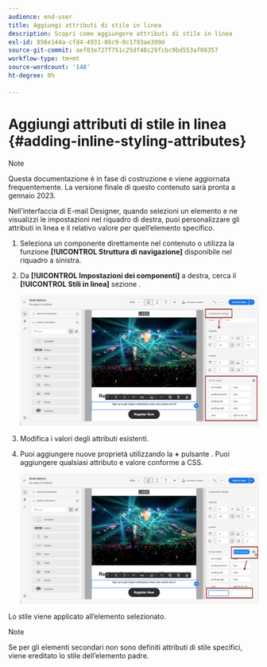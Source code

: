 ```yaml
---
audience: end-user
title: Aggiungi attributi di stile in linea
description: Scopri come aggiungere attributi di stile in linea
exl-id: 856e144a-cfd4-4931-86c9-0c1793ae399d
source-git-commit: aef03e727f751c25df48c29fcbc9bd553af08357
workflow-type: tm+mt
source-wordcount: '148'
ht-degree: 0%

---
```


# Aggiungi attributi di stile in linea {#adding-inline-styling-attributes}

>[!NOTE]
>
>Questa documentazione è in fase di costruzione e viene aggiornata frequentemente. La versione finale di questo contenuto sarà pronta a gennaio 2023.

Nell’interfaccia di E-mail Designer, quando selezioni un elemento e ne visualizzi le impostazioni nel riquadro di destra, puoi personalizzare gli attributi in linea e il relativo valore per quell’elemento specifico.

1. Seleziona un componente direttamente nel contenuto o utilizza la funzione **[!UICONTROL Struttura di navigazione]** disponibile nel riquadro a sinistra.

1. Da **[!UICONTROL Impostazioni dei componenti]** a destra, cerca il **[!UICONTROL Stili in linea]** sezione .

   ![](assets/styles_1.png)

1. Modifica i valori degli attributi esistenti.

1. Puoi aggiungere nuove proprietà utilizzando la **+** pulsante . Puoi aggiungere qualsiasi attributo e valore conforme a CSS.

   ![](assets/styles_2.png)

Lo stile viene applicato all’elemento selezionato.

>[!NOTE]
>
>Se per gli elementi secondari non sono definiti attributi di stile specifici, viene ereditato lo stile dell’elemento padre.

